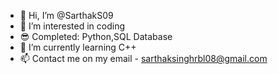 - 👋 Hi, I’m @SarthakS09
- 👀 I’m interested in coding
- 😎 Completed: Python,SQL Database
- 🌱 I’m currently learning C++
- 📫 Contact me on my email - sarthaksinghrbl08@gmail.com


<!---
SarthakS09/SarthakS09 is a ✨ special ✨ repository because its `README.md` (this file) appears on your GitHub profile.
You can click the Preview link to take a look at your changes.
--->

